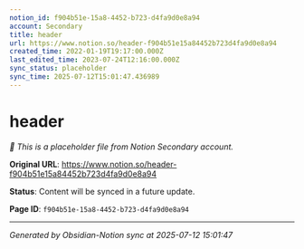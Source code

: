 ```yaml
---
notion_id: f904b51e-15a8-4452-b723-d4fa9d0e8a94
account: Secondary
title: header
url: https://www.notion.so/header-f904b51e15a84452b723d4fa9d0e8a94
created_time: 2022-01-19T19:17:00.000Z
last_edited_time: 2023-07-24T12:16:00.000Z
sync_status: placeholder
sync_time: 2025-07-12T15:01:47.436989
---
```


# header

*🔄 This is a placeholder file from Notion Secondary account.*

**Original URL**: https://www.notion.so/header-f904b51e15a84452b723d4fa9d0e8a94

**Status**: Content will be synced in a future update.

**Page ID**: `f904b51e-15a8-4452-b723-d4fa9d0e8a94`

---

*Generated by Obsidian-Notion sync at 2025-07-12 15:01:47*
